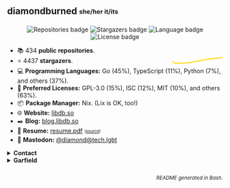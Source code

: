 ## diamondburned <sub><sup>she/her it/its</sup></sub>

<p align="center">
<img alt="Repositories badge" src="https://img.shields.io/badge/Public%20Repositories-434-%23248eb7" />
<img alt="Stargazers badge" src="https://img.shields.io/badge/Stargazers-4437-%23bf5d2f" />
    <img alt="Language badge" src="https://img.shields.io/badge/Favorite%20Language-Go-%23e05d44" />
    <img alt="License badge" src="https://img.shields.io/badge/Favorite%20License-GPLv3.0-%23f1e05a" />
</p>

- 📚️ 434 **public repositories**.
- ⭐️ 4437 **stargazers**. <img align="right" alt="Stars graph" src="sparklines/stargazers.svg" height="18px" />
- 💻️ **Programming Languages:** Go
 (45%), TypeScript
 (11%), Python
 (7%), and others (37%).
- 📃️ **Preferred Licenses:** GPL-3.0
 (15%), ISC
 (12%), MIT
 (10%), and others (63%).
- 📦️ **Package Manager:** Nix. (Lix is OK, too!)
- 🌐️ **Website:** [libdb.so](https://libdb.so/)
- ✒️ **Blog:** [blog.libdb.so](https://blog.libdb.so/)
- 💼 **Resume:** [resume.pdf](https://github.com/diamondburned/resume/blob/main/resume.pdf)
  <sub><sup>([source](https://github.com/diamondburned/resume/blob/main/resume.json))</sup></sub>
- 🐘 **Mastodon:** [@diamond@tech.lgbt](https://tech.lgbt/@diamond)

<details>
<summary><b>Contact</b></summary>
<br>

I hang out in the following places:

- [Matrix](https://matrix.to/#/#nixhub-home:matrix.org)
- [Discord](https://discord.gg/hnzYamS)
- [Mastodon](https://tech.lgbt/@diamond)

</details>



<details>
<summary><b>Garfield</b></summary>

![garfield](static/garfield.png)

I don't know what you expected.
</details>

<h6 align="right">
<sub>README generated in Bash.</sub>
</h6>
